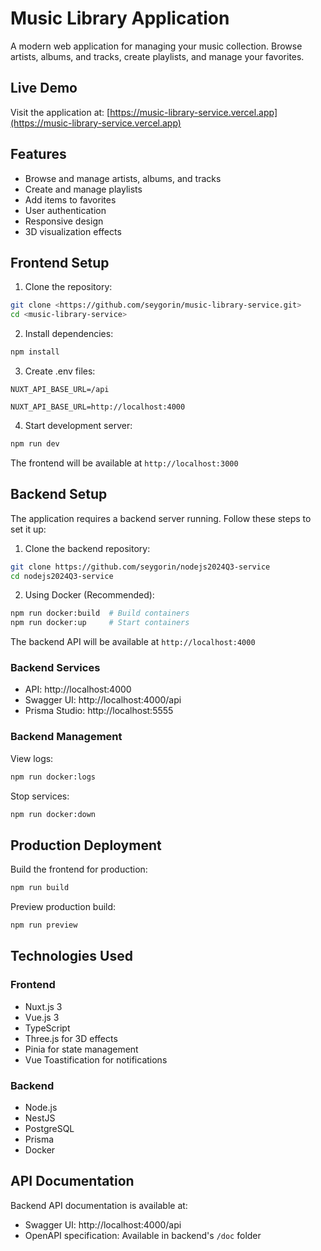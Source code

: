 # Music Library Application

A modern web application for managing your music collection. Browse artists, albums, and tracks, create playlists, and manage your favorites.

## Live Demo

Visit the application at: [https://music-library-service.vercel.app](https://music-library-service.vercel.app)

## Features

- Browse and manage artists, albums, and tracks
- Create and manage playlists
- Add items to favorites
- User authentication
- Responsive design
- 3D visualization effects

## Frontend Setup

1. Clone the repository:

```bash
git clone <https://github.com/seygorin/music-library-service.git>
cd <music-library-service>
```

2. Install dependencies:

```bash
npm install
```

3. Create .env files:

```env:.env.development
NUXT_API_BASE_URL=/api
```

```env:.env.production
NUXT_API_BASE_URL=http://localhost:4000
```

4. Start development server:
```bash
npm run dev
```

The frontend will be available at `http://localhost:3000`

## Backend Setup

The application requires a backend server running. Follow these steps to set it up:

1. Clone the backend repository:
```bash
git clone https://github.com/seygorin/nodejs2024Q3-service
cd nodejs2024Q3-service
```

2. Using Docker (Recommended):
```bash
npm run docker:build  # Build containers
npm run docker:up     # Start containers
```

The backend API will be available at `http://localhost:4000`

### Backend Services
- API: http://localhost:4000
- Swagger UI: http://localhost:4000/api
- Prisma Studio: http://localhost:5555

### Backend Management
View logs:
```bash
npm run docker:logs
```

Stop services:
```bash
npm run docker:down
```

## Production Deployment

Build the frontend for production:
```bash
npm run build
```

Preview production build:
```bash
npm run preview
```

## Technologies Used

### Frontend
- Nuxt.js 3
- Vue.js 3
- TypeScript
- Three.js for 3D effects
- Pinia for state management
- Vue Toastification for notifications

### Backend
- Node.js
- NestJS
- PostgreSQL
- Prisma
- Docker

## API Documentation

Backend API documentation is available at:
- Swagger UI: http://localhost:4000/api
- OpenAPI specification: Available in backend's `/doc` folder
